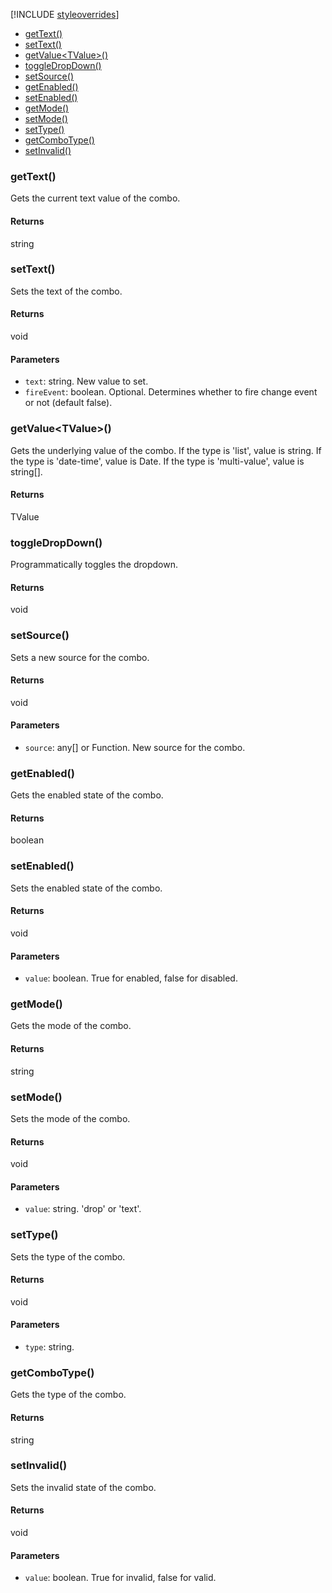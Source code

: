 [!INCLUDE [styleoverrides](../../../../_data/style-overrides.md)]




* [getText()](#method_getText)
* [setText()](#method_setText)
* [getValue&lt;TValue&gt;()](#method_getValue)
* [toggleDropDown()](#method_toggleDropDown)
* [setSource()](#method_setSource)
* [getEnabled()](#method_getEnabled)
* [setEnabled()](#method_setEnabled)
* [getMode()](#method_getMode)
* [setMode()](#method_setMode)
* [setType()](#method_setType)
* [getComboType()](#method_getComboType)
* [setInvalid()](#method_setInvalid)


<a name="method_getText"></a>
<h3 class='method'>getText()</h3>

Gets the current text value of the combo.


#### Returns

string


<a name="method_setText"></a>
<h3 class='method'>setText()</h3>

Sets the text of the combo.


#### Returns

void

#### Parameters

* `text`: string. New value to set.
* `fireEvent`: boolean. Optional. Determines whether to fire change event or not (default false).

<a name="method_getValue"></a>
<h3 class='method'>getValue&lt;TValue&gt;()</h3>

Gets the underlying value of the combo. If the type is &#x27;list&#x27;, value is string. If the type is &#x27;date-time&#x27;, value is Date. If the type is &#x27;multi-value&#x27;, value is string[].


#### Returns

TValue


<a name="method_toggleDropDown"></a>
<h3 class='method'>toggleDropDown()</h3>

Programmatically toggles the dropdown.


#### Returns

void


<a name="method_setSource"></a>
<h3 class='method'>setSource()</h3>

Sets a new source for the combo.


#### Returns

void

#### Parameters

* `source`: any[] or Function. New source for the combo.

<a name="method_getEnabled"></a>
<h3 class='method'>getEnabled()</h3>

Gets the enabled state of the combo.


#### Returns

boolean


<a name="method_setEnabled"></a>
<h3 class='method'>setEnabled()</h3>

Sets the enabled state of the combo.


#### Returns

void

#### Parameters

* `value`: boolean. True for enabled, false for disabled.

<a name="method_getMode"></a>
<h3 class='method'>getMode()</h3>

Gets the mode of the combo.


#### Returns

string


<a name="method_setMode"></a>
<h3 class='method'>setMode()</h3>

Sets the mode of the combo.


#### Returns

void

#### Parameters

* `value`: string. &#x27;drop&#x27; or &#x27;text&#x27;.

<a name="method_setType"></a>
<h3 class='method'>setType()</h3>

Sets the type of the combo.


#### Returns

void

#### Parameters

* `type`: string. 

<a name="method_getComboType"></a>
<h3 class='method'>getComboType()</h3>

Gets the type of the combo.


#### Returns

string


<a name="method_setInvalid"></a>
<h3 class='method'>setInvalid()</h3>

Sets the invalid state of the combo.


#### Returns

void

#### Parameters

* `value`: boolean. True for invalid, false for valid.

